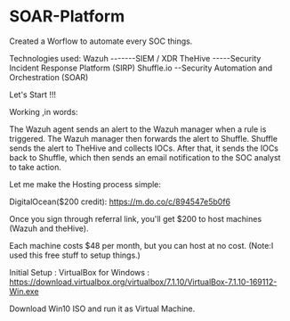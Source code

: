 # SOAR-Platform
Created a Worflow to automate every SOC things.

Technologies used:
Wazuh -------SIEM / XDR 
TheHive	-----Security Incident Response Platform (SIRP)	
Shuffle.io --Security Automation and Orchestration (SOAR)

Let's Start !!!

Working ,in words:

The Wazuh agent sends an alert to the Wazuh manager when a rule is triggered. The Wazuh manager then forwards the alert to Shuffle. Shuffle sends the alert to TheHive and collects IOCs. After that, it sends the IOCs back to Shuffle, which then sends an email notification to the SOC analyst to take action. 

Let me make the Hosting process simple: 

DigitalOcean($200 credit): https://m.do.co/c/894547e5b0f6 

Once you sign through referral link, you'll get $200 to host machines (Wazuh and theHive). 

Each machine costs $48 per month, but you can host at no cost. 
(Note:I used this free stuff to setup things.)

Initial Setup :
VirtualBox for Windows : https://download.virtualbox.org/virtualbox/7.1.10/VirtualBox-7.1.10-169112-Win.exe 

Download Win10 ISO and run it as Virtual Machine.  
